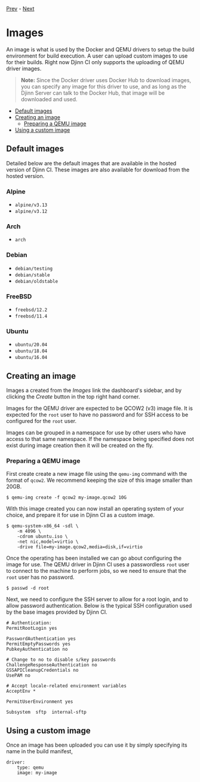 [Prev](/user/manifest) - [Next](/user/objects)

# Images

An image is what is used by the Docker and QEMU drivers to setup the build
environment for build execution. A user can upload custom images to use for
their builds. Right now Djinn CI only supports the uploading of QEMU driver
images.

>**Note:** Since the Docker driver uses Docker Hub to download images, you can
specify any image for this driver to use, and as long as the Djinn Server can
talk to the Docker Hub, that image will be downloaded and used.

* [Default images](#default-images)
* [Creating an image](#creating-an-image)
  * [Preparing a QEMU image](#preparing-a-qemu-image)
* [Using a custom image](#using-a-custom-image)

## Default images

Detailed below are the default images that are available in the hosted version
of Djinn CI. These images are also available for download from the hosted
version.

### Alpine

* `alpine/v3.13`
* `alpine/v3.12`

### Arch

* `arch`

### Debian

* `debian/testing`
* `debian/stable`
* `debian/oldstable`

### FreeBSD

* `freebsd/12.2`
* `freebsd/11.4`

### Ubuntu

* `ubuntu/20.04`
* `ubuntu/18.04`
* `ubuntu/16.04`

## Creating an image

Images a created from the *Images* link the dashboard's sidebar, and by clicking
the *Create* button in the top right hand corner.

Images for the QEMU driver are expected to be QCOW2 (v3) image file. It is
expected for the `root` user to have no password and for SSH access to be
configured for the `root` user.

Images can be grouped in a namespace for use by other users who have access to
that same namespace. If the namespace being specified does not exist during
image creation then it will be created on the fly.

### Preparing a QEMU image

First create create a new image file using the `qemu-img` command with the
format of `qcow2`. We recommend keeping the size of this image smaller than 20GB.

    $ qemu-img create -f qcow2 my-image.qcow2 10G

With this image created you can now install an operating system of your choice,
and prepare it for use in Djinn CI as a custom image.

    $ qemu-system-x86_64 -sdl \
        -m 4096 \
        -cdrom ubuntu.iso \
        -net nic,model=virtio \
        -drive file=my-image.qcow2,media=disk,if=virtio

Once the operating has been installed we can go about configuring the image for
use. The QEMU driver in Djinn CI uses a passwordless `root` user to connect to
the machine to perform jobs, so we need to ensure that the `root` user has no
password.

    $ passwd -d root

Next, we need to configure the SSH server to allow for a root login, and to
allow password authentication. Below is the typical SSH configuration used
by the base images provided by Djinn CI.

    # Authentication:
    PermitRootLogin yes
    
    PasswordAuthentication yes
    PermitEmptyPasswords yes
    PubkeyAuthentication no
    
    # Change to no to disable s/key passwords
    ChallengeResponseAuthentication no
    GSSAPICleanupCredentials no
    UsePAM no
    
    # Accept locale-related environment variables
    AcceptEnv *
    
    PermitUserEnvironment yes
    
    Subsystem  sftp  internal-sftp 

## Using a custom image

Once an image has been uploaded you can use it by simply specifying its name
in the build manifest,

    driver:
        type: qemu
        image: my-image
